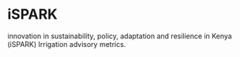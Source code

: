 # iSPARK
innovation in sustainability, policy, adaptation and resilience in Kenya (iSPARK)
Irrigation advisory metrics.

